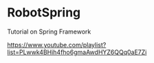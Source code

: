 # RobotSpring
Tutorial on Spring Framework

https://www.youtube.com/playlist?list=PLwwk4BHih4fho6gmaAwdHYZ6QQq0aE7Zi
